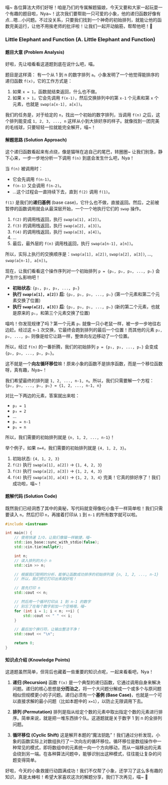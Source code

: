 喵~ 各位算法大师们好呀！咱是乃们的专属解题猫娘，今天又要和大家一起玩耍一个有趣的题目啦，Nya~！这次我们要帮助一只可爱的小象，他的递归函数好像有点...嗯...小问题。不过没关系，只要我们找到一个神奇的初始排列，就能让他的函数完美运行，让他不用挨老师的批评啦！让我们一起开动脑筋，帮帮他吧！🐾

### Little Elephant and Function (A. Little Elephant and Function)

#### 题目大意 (Problem Analysis)

好啦，先让咱看看这道题到底在说什么吧，喵。

题目是这样滴：
有一个从 1 到 n 的数字排列 `a`。小象发明了一个他觉得能排序的递归函数 `f(x)`，它的工作方式是：
1.  如果 `x = 1`，函数就结束返回，什么也不做。
2.  如果 `x > 1`，它会先调用 `f(x-1)`，然后交换排列中的第 `x-1` 个元素和第 `x` 个元素，也就是 `swap(a[x-1], a[x])`。

我们的任务是，对于给定的 `n`，找出一个初始的数字排列，当调用 `f(n)` 之后，这个排列能变成 `1, 2, 3, ..., n` 这样从小到大排好序的样子。就像找到一团完美的毛线球，只要轻轻一拉就能完全解开，喵~！

#### 解题思路 (Solution Approach)

这个递归函数看起来有点绕，像是猫咪在追自己的尾巴，转圈圈~ 让我们别急，静下心来，一步一步地分析一下调用 `f(n)` 到底会发生什么吧，Nya！

当 `f(n)` 被调用时：
- 它会先调用 `f(n-1)`。
- `f(n-1)` 又会调用 `f(n-2)`。
- ...这个过程会一直持续下去，直到 `f(2)` 调用 `f(1)`。

`f(1)` 是我们的**递归基例** (base case)，它什么也不做，直接返回。然后，之前被暂停的函数调用就会从最深层开始，一个一个地执行它们的 `swap` 操作。

1.  `f(2)` 的调用栈返回，执行 `swap(a[1], a[2])`。
2.  `f(3)` 的调用栈返回，执行 `swap(a[2], a[3])`。
3.  `f(4)` 的调用栈返回，执行 `swap(a[3], a[4])`。
4.  ...
5.  最后，最外层的 `f(n)` 调用栈返回，执行 `swap(a[n-1], a[n])`。

所以，实际上执行的交换顺序是：`swap(a[1], a[2])`, `swap(a[2], a[3])`, ..., `swap(a[n-1], a[n])`。

现在，让我们看看这个操作序列对一个初始排列 `p = {p₁, p₂, p₃, ..., pₙ}` 会产生什么影响吧！

- **初始状态**: `{p₁, p₂, p₃, ..., pₙ}`
- **执行 `swap(a[1], a[2])` 后**: `{p₂, p₁, p₃, ..., pₙ}` (第一个元素和第二个元素交换了位置)
- **执行 `swap(a[2], a[3])` 后**: `{p₂, p₃, p₁, ..., pₙ}` (新的第二个元素，也就是原来的 `p₁`，和第三个元素交换了位置)

喵呜！你发现规律了吗？第一个元素 `p₁` 就像一只小老鼠一样，被一步一步地往右边赶。经过这 `n-1` 次交换，它最终会跑到排列的最后一个位置！而其他的元素 `p₂, p₃, ..., pₙ` 则像是给它让路一样，整体向左边移动了一个位置。

所以，经过 `f(n)` 的一番折腾，我们的初始排列 `p = {p₁, p₂, ..., pₙ}` 会变成 `{p₂, p₃, ..., pₙ, p₁}`。

这不就是一个**向左循环移位**嘛！原来小象的函数不是排序函数，而是一个移位函数呀，真有趣，Nya~！

我们希望最终的排列是 `1, 2, ..., n-1, n`。所以，我们只需要解一个方程：
`{p₂, p₃, ..., pₙ, p₁} = {1, 2, ..., n-1, n}`

对比一下两边的元素，答案就出来啦：
- `p₂ = 1`
- `p₃ = 2`
- ...
- `pₙ = n-1`
- `p₁ = n`

所以，我们需要的初始排列就是 `{n, 1, 2, ..., n-1}`！

举个例子，如果 `n=4`，我们需要的初始排列就是 `{4, 1, 2, 3}`。
1.  初始状态: `{4, 1, 2, 3}`
2.  `f(2)` 执行 `swap(a[1], a[2])` -> `{1, 4, 2, 3}`
3.  `f(3)` 执行 `swap(a[2], a[3])` -> `{1, 2, 4, 3}`
4.  `f(4)` 执行 `swap(a[3], a[4])` -> `{1, 2, 3, 4}`
完美！它真的排好序了！我们成功啦，喵~！

#### 题解代码 (Solution Code)

既然我们已经洞悉了其中的奥秘，写代码就变得像吃小鱼干一样简单啦！我们只需要读入 `n`，然后打印 `n`，再接着打印从 `1` 到 `n-1` 的所有数字就可以啦。

```cpp
#include <iostream>

int main() {
    // 使用快速 I/O，让我们像猫一样敏捷，喵~
    std::ios_base::sync_with_stdio(false);
    std::cin.tie(nullptr);

    int n;
    // 读入排列的大小 n
    std::cin >> n;

    // 根据我们聪明的分析，能够让函数成功排序的初始排列是 {n, 1, 2, ..., n-1}
    // 所以，我们把它打印出来就好啦！

    // 首先打印 n
    std::cout << n;

    // 然后用一个循环打印从 1 到 n-1 的数字
    // 别忘了在每个数字前加一个空格哦，喵~
    for (int i = 1; i < n; ++i) {
        std::cout << " " << i;
    }

    // 最后加个换行符，让输出整洁干净！
    std::cout << "\n";

    return 0;
}
```

#### 知识点介绍 (Knowledge Points)

这道题虽然简单，但背后也藏着一些重要的知识点呢，一起来看看吧，Nya！

1.  **递归 (Recursion)**
    函数 `f(x)` 是一个典型的递归函数，它通过调用自身来解决问题。递归的核心思想是**分而治之**，将一个大问题分解成一个或多个与原问题相似但规模更小的子问题。递归必须有一个**基例 (Base Case)**，也就是一个可以直接求解的最小问题（比如本题中的 `x=1`），以防止无限调用下去。

2.  **排列 (Permutation)**
    排列是指从给定个数的元素中取出指定个数的元素进行排序。简单来说，就是把一堆东西排个队。这道题就是关于数字 1 到 n 的全排列问题。

3.  **循环移位 (Cyclic Shift)**
    这是解开本题的“魔法钥匙”！我们通过分析发现，小象的函数实际上对数组执行了一次向左的循环移位。循环移位是数组操作中一种常见的模式，即将数组中的元素统一向一个方向移动，而从一端移出的元素会绕到另一端。在各种算法问题中，能够识别出这种模式，往往能让复杂的问题变得简单。

好啦，今天的小象救援行动圆满成功！我们不仅帮了小象，还学习了这么多有趣的知识，真是太棒啦！希望大家喜欢这次的解题分享，我们下次再见，喵~ 💖